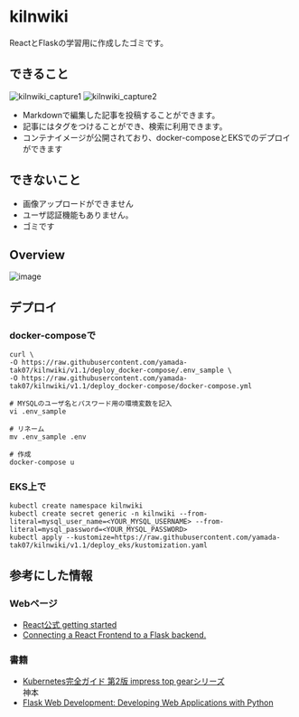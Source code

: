 # kilnwiki
ReactとFlaskの学習用に作成したゴミです。


## できること
![kilnwiki_capture1](https://user-images.githubusercontent.com/47418442/147879654-7c2b6947-b35a-4d38-8147-d1d9bb3c82f5.png)
![kilnwiki_capture2](https://user-images.githubusercontent.com/47418442/147879656-8ba1b273-3e0a-459d-80a4-4c862b703723.png)

- Markdownで編集した記事を投稿することができます。
- 記事にはタグをつけることができ、検索に利用できます。
- コンテナイメージが公開されており、docker-composeとEKSでのデプロイができます

## できないこと

- 画像アップロードができません
- ユーザ認証機能もありません。
- ゴミです

## Overview
![image](https://user-images.githubusercontent.com/47418442/147878995-a4f51c8f-8b43-45a1-b963-36687502992f.png)



## デプロイ
### docker-composeで

```
curl \
-O https://raw.githubusercontent.com/yamada-tak07/kilnwiki/v1.1/deploy_docker-compose/.env_sample \
-O https://raw.githubusercontent.com/yamada-tak07/kilnwiki/v1.1/deploy_docker-compose/docker-compose.yml

# MYSQLのユーザ名とパスワード用の環境変数を記入 
vi .env_sample

# リネーム
mv .env_sample .env

# 作成
docker-compose u
```

### EKS上で
```
kubectl create namespace kilnwiki
kubectl create secret generic -n kilnwiki --from-literal=mysql_user_name=<YOUR_MYSQL_USERNAME> --from-literal=mysql_password=<YOUR_MYSQL_PASSWORD>
kubectl apply --kustomize=https://raw.githubusercontent.com/yamada-tak07/kilnwiki/v1.1/deploy_eks/kustomization.yaml
```

## 参考にした情報

### Webページ

- [React公式 getting started](https://ja.reactjs.org/docs/getting-started.html)
- [Connecting a React Frontend to a Flask backend.](https://dev.to/dev_elie/connecting-a-react-frontend-to-a-flask-backend-h1o)

### 書籍

- [Kubernetes完全ガイド 第2版 impress top gearシリーズ](https://www.amazon.co.jp/gp/product/B08FZX8PYW)<br> 神本
- [Flask Web Development: Developing Web Applications with Python](https://www.amazon.co.jp/gp/product/B07B8DCCN7)
